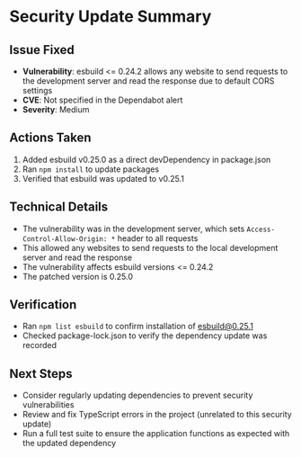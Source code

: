 # Security Update Summary

## Issue Fixed
- **Vulnerability**: esbuild <= 0.24.2 allows any website to send requests to the development server and read the response due to default CORS settings
- **CVE**: Not specified in the Dependabot alert
- **Severity**: Medium

## Actions Taken
1. Added esbuild v0.25.0 as a direct devDependency in package.json
2. Ran `npm install` to update packages
3. Verified that esbuild was updated to v0.25.1

## Technical Details
- The vulnerability was in the development server, which sets `Access-Control-Allow-Origin: *` header to all requests
- This allowed any websites to send requests to the local development server and read the response
- The vulnerability affects esbuild versions <= 0.24.2
- The patched version is 0.25.0

## Verification
- Ran `npm list esbuild` to confirm installation of esbuild@0.25.1
- Checked package-lock.json to verify the dependency update was recorded

## Next Steps
- Consider regularly updating dependencies to prevent security vulnerabilities
- Review and fix TypeScript errors in the project (unrelated to this security update)
- Run a full test suite to ensure the application functions as expected with the updated dependency
